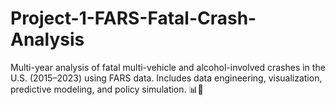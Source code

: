 # Project-1-FARS-Fatal-Crash-Analysis
Multi-year analysis of fatal multi-vehicle and alcohol-involved crashes in the U.S. (2015–2023) using FARS data. Includes data engineering, visualization, predictive modeling, and policy simulation. 📊🧠
